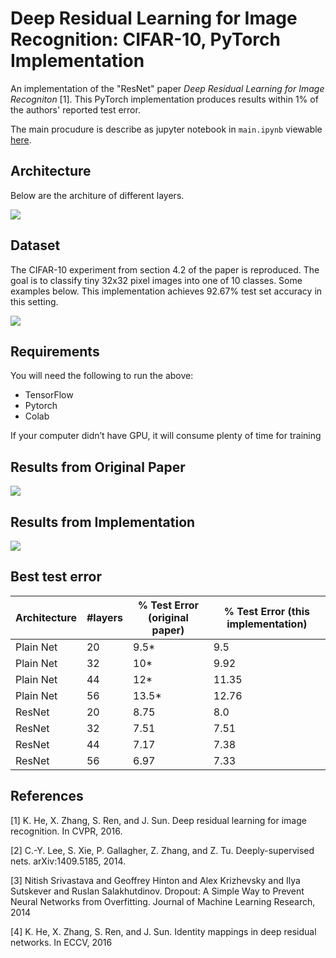 # Deep Residual Learning for Image Recognition: CIFAR-10, PyTorch Implementation

An implementation of the "ResNet" paper *Deep Residual Learning for Image Recogniton* [1]. This PyTorch implementation produces results within 1% of the authors' reported test error. 

The main procudure is describe as jupyter notebook in `main.ipynb` viewable [here](https://nbviewer.jupyter.org/github/a-martyn/resnet/blob/master/main.ipynb).

## Architecture
Below are the architure of different layers.

![](https://imgur.com/rzH1Clc.jpg)

## Dataset
The CIFAR-10 experiment from section 4.2 of the paper is reproduced. The goal is to classify tiny 32x32 pixel images into one of 10 classes. Some examples below. This implementation achieves 92.67% test set accuracy in this setting.

![](https://imgur.com/buOAdgll.jpg)

## Requirements
You will need the following to run the above:

- TensorFlow
- Pytorch
- Colab 

If your computer didn’t have GPU, it will consume plenty of time for training

## Results from Original Paper
![](https://imgur.com/dsqPWO7l.jpg)

## Results from Implementation
![](https://imgur.com/N9A4Ffml.jpg)

## Best test error

| Architecture | #layers | % Test Error (original paper) | % Test Error (this implementation)  |
| --- | --- | --- | --- |
| Plain Net | 20 | 9.5\* | 9.5 |
| Plain Net | 32 | 10\* | 9.92 |
| Plain Net | 44 | 12\* | 11.35 |
| Plain Net | 56 | 13.5\* | 12.76 |
| ResNet | 20 | 8.75 | 8.0 |
| ResNet | 32 | 7.51 | 7.51 |
| ResNet | 44 | 7.17 | 7.38 |
| ResNet | 56 | 6.97 | 7.33 |

## References
[1] K. He, X. Zhang, S. Ren, and J. Sun. Deep residual learning for image recognition. In CVPR, 2016.

[2] C.-Y. Lee, S. Xie, P. Gallagher, Z. Zhang, and Z. Tu. Deeply-supervised nets. arXiv:1409.5185, 2014.

[3] Nitish Srivastava and Geoffrey Hinton and Alex Krizhevsky and Ilya Sutskever and Ruslan Salakhutdinov. Dropout: A Simple Way to Prevent Neural Networks from Overfitting. Journal of Machine Learning Research, 2014

[4] K. He, X. Zhang, S. Ren, and J. Sun. Identity mappings in deep residual networks. In ECCV, 2016
